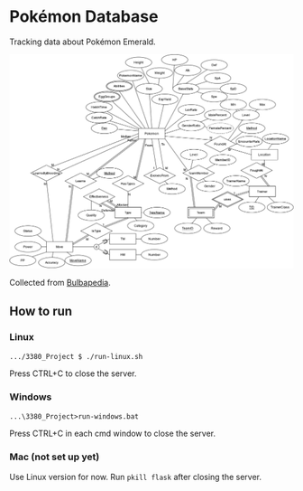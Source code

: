 # Pokémon Database

Tracking data about Pokémon Emerald.

![EER](./other_files/diagrams/EER.png)

Collected from [Bulbapedia](https://bulbapedia.bulbagarden.net/wiki/Main_Page).

## How to run
### Linux
```
.../3380_Project $ ./run-linux.sh
```
Press CTRL+C to close the server.
### Windows
```
...\3380_Project>run-windows.bat
```
Press CTRL+C in each cmd window to close the server.
### Mac (not set up yet)
Use Linux version for now. Run `pkill flask` after closing the server.
